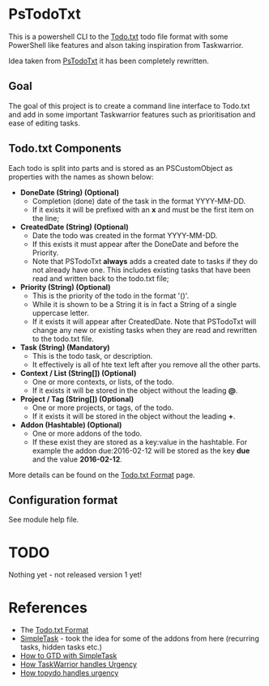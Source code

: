 # PsTodoTxt

This is a powershell CLI to the [Todo.txt](http://todotxt.com/) todo file format with some PowerShell like features and alson taking inspiration from Taskwarrior.

Idea taken from [PsTodoTxt](https://github.com/derantell/PsTodoTxt) it has been completely rewritten.

## Goal

The goal of this project is to create a command line interface to Todo.txt and add in some important Taskwarrior features such as prioritisation and ease of editing tasks.

## Todo.txt Components

Each todo is split into parts and is stored as an PSCustomObject as properties with the names as shown below:

* **DoneDate (String) (Optional)**
  * Completion (done) date of the task in the format YYYY-MM-DD.
  * If it exists it will be prefixed with an **x** and must be the first item on the line;
* **CreatedDate (String) (Optional)**
  * Date the todo was created in the format YYYY-MM-DD.
  * If this exists it must appear after the DoneDate and before the Priority.
  * Note that PSTodoTxt **always** adds a created date to tasks if they do not already have one. This includes existing tasks that have been read and written back to the todo.txt file;
* **Priority (String) (Optional)**
  * This is the priority of the todo in the format '(<A-Z>)'.
  * While it is shown to be a String it is in fact a String of a single uppercase letter.
  * If it exists it will appear after CreatedDate. Note that PSTodoTxt will change any new or existing tasks when they are read and rewritten to the todo.txt file.
* **Task (String) (Mandatory)**
  * This is the todo task, or description.
  * It effectively is all of hte text left after you remove all the other parts.
* **Context / List (String[]) (Optional)**
  * One or more contexts, or lists, of the todo.
  * If it exists it will be stored in the object without the leading **@**.
* **Project / Tag (String[]) (Optional)**
  * One or more projects, or tags, of the todo.
  * If it exists it will be stored in the object without the leading **+**.
* **Addon (Hashtable) (Optional)**
  * One or more addons of the todo.
  * If these exist they are stored as a key:value in the hashtable. For example the addon due:2016-02-12 will be stored as the key **due** and the value **2016-02-12**.

More details can be found on the [Todo.txt Format](https://github.com/ginatrapani/todo.txt-cli/wiki/The-Todo.txt-Format) page.

## Configuration format

See module help file.

# TODO

Nothing yet - not released version 1 yet!

# References

* The [Todo.txt Format](https://github.com/ginatrapani/todo.txt-cli/wiki/The-Todo.txt-Format)
* [SimpleTask](https://github.com/mpcjanssen/simpletask-android/blob/master/src/main/assets/listsandtags.en.md) - took the idea for some of the addons from here (recurring tasks, hidden tasks etc.)
* [How to GTD with SimpleTask](https://gist.github.com/alehandrof/9941620)
* [How TaskWarrior handles Urgency](http://taskwarrior.org/docs/urgency.html)
* [How topydo handles urgency](https://github.com/bram85/topydo/wiki/Importance)